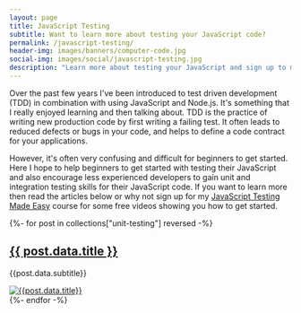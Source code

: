 ```yaml
---
layout: page
title: JavaScript Testing
subtitle: Want to learn more about testing your JavaScript code?
permalink: /javascript-testing/
header-img: images/banners/computer-code.jpg
social-img: images/social/javascript-testing.jpg
description: "Learn more about testing your JavaScript and sign up to my course"
---
```


Over the past few years I've been introduced to test driven development (TDD) in combination with using JavaScript and Node.js. It's something that I really enjoyed learning and then talking about. TDD is the practice of writing new production code by first writing a failing test. It often leads to reduced defects or bugs in your code, and helps to define a code contract for your applications.

However, it's often very confusing and difficult for beginners to get started. Here I hope to help beginners to get started with testing their JavaScript and also encourage less experienced developers to gain unit and integration testing skills for their JavaScript code. If you want to learn more then read the articles below or why not sign up for my [JavaScript Testing Made Easy]({{site.url}}/courses/javascript-testing-beginners-course/?signup=testing-page) course for some free videos showing you how to get started.

{%- for post in collections["unit-testing"] reversed -%}
<article class="pv4 bb b--black-10 ph3 ph0-l">
<div class="flex flex-column flex-row-ns">
<div class="w-100 w-60-ns pr3-ns order-2 order-1-ns">
<a href="{{ post.url }}" class="link dim black">
<h2 class="f3 roboto mt0 lh-title">{{ post.data.title }}</h2>
</a>
<p class="f5 f4-l lh-copy roboto">
{{post.data.subtitle}}
</p>
</div>
<div class="pl3-ns order-1 order-2-ns mb4 mb0-ns w-100 w-40-ns">
    <a href="{{ post.url }}" class="grow dib">
        <img src="{{post.data.thumbnail}}" class="db" alt="{{post.data.title}}">
    </a>
</div>
</div>
</article>
{%- endfor -%}
